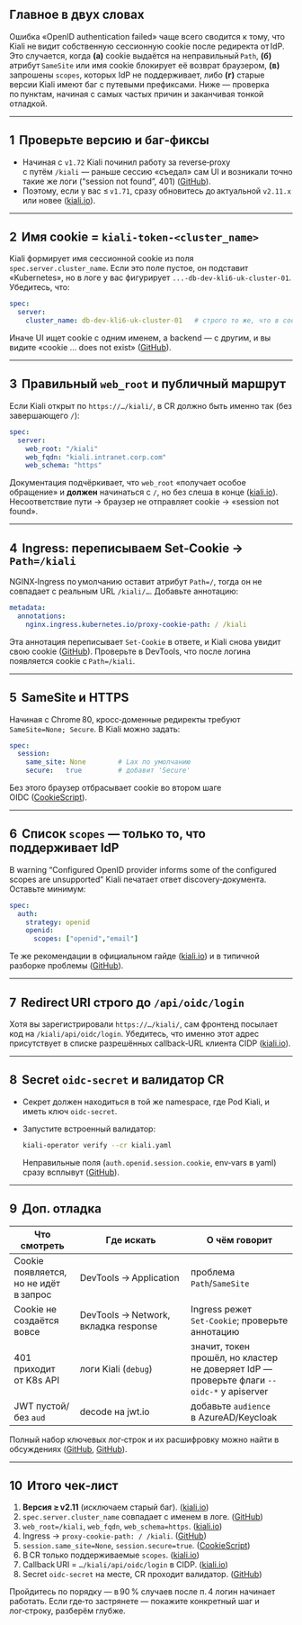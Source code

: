## Главное в двух словах

Ошибка «OpenID authentication failed» чаще всего сводится к тому, что Kiali не видит собственную сессионную cookie после редиректа от IdP. Это случается, когда **(а)** cookie выдаётся на неправильный `Path`, **(б)** атрибут `SameSite` или имя cookie блокирует её возврат браузером, **(в)** запрошены `scopes`, которых IdP не поддерживает, либо **(г)** старые версии Kiali имеют баг с путевыми префиксами. Ниже — проверка по пунктам, начиная с самых частых причин и заканчивая тонкой отладкой.

---

## 1  Проверьте версию и баг‑фиксы

* Начиная с `v1.72` Kiali починил работу за reverse‑proxy с путём `/kiali` — раньше сессию «съедал» сам UI и возникали точно такие же логи (“session not found”, 401) ([GitHub][1]).
* Поэтому, если у вас ≤ `v1.71`, сразу обновитесь до актуальной `v2.11.x` или новее ([kiali.io][2]).

---

## 2  Имя cookie = `kiali-token-<cluster_name>`

Kiali формирует имя сессионной cookie из поля `spec.server.cluster_name`.
Если это поле пустое, он подставит «Kubernetes», но в логе у вас фигурирует `...-db-dev-kli6-uk-cluster-01`.
Убедитесь, что:

```yaml
spec:
  server:
    cluster_name: db-dev-kli6-uk-cluster-01   # строго то же, что в сообщении лога
```

Иначе UI ищет cookie с одним именем, а backend — с другим, и вы видите «cookie … does not exist» ([GitHub][3]).

---

## 3  Правильный `web_root` и публичный маршрут

Если Kiali открыт по `https://…/kiali/`, в CR должно быть именно так (без завершающего `/`):

```yaml
spec:
  server:
    web_root: "/kiali"
    web_fqdn: "kiali.intranet.corp.com"
    web_schema: "https"
```

Документация подчёркивает, что `web_root` «получает особое обращение» и **должен** начинаться с `/`, но без слеша в конце ([kiali.io][4]). Несоответствие пути → браузер не отправляет cookie → «session not found».

---

## 4  Ingress: переписываем Set‑Cookie → `Path=/kiali`

NGINX‑Ingress по умолчанию оставит атрибут `Path=/`, тогда он не совпадает с реальным URL `/kiali/…`. Добавьте аннотацию:

```yaml
metadata:
  annotations:
    nginx.ingress.kubernetes.io/proxy-cookie-path: / /kiali
```

Эта аннотация переписывает `Set-Cookie` в ответе, и Kiali снова увидит свою cookie ([GitHub][5]). Проверьте в DevTools, что после логина появляется cookie с `Path=/kiali`.

---

## 5  SameSite и HTTPS

Начиная с Chrome 80, кросс‑доменные редиректы требуют `SameSite=None; Secure`.
В Kiali можно задать:

```yaml
spec:
  session:
    same_site: None        # Lax по умолчанию
    secure:   true         # добавит 'Secure'
```

Без этого браузер отбрасывает cookie во втором шаге OIDC ([CookieScript][6]).

---

## 6  Список `scopes` — только то, что поддерживает IdP

В warning “Configured OpenID provider informs some of the configured scopes are unsupported” Kiali печатает ответ discovery‑документа.
Оставьте минимум:

```yaml
spec:
  auth:
    strategy: openid
    openid:
      scopes: ["openid","email"]
```

Те же рекомендации в официальном гайде ([kiali.io][7]) и в типичной разборке проблемы ([GitHub][8]).

---

## 7  Redirect URI строго до `/api/oidc/login`

Хотя вы зарегистрировали `https://…/kiali/`, сам фронтенд посылает код на
`/kiali/api/oidc/login`. Убедитесь, что именно этот адрес присутствует в списке разрешённых callback‑URL клиента CIDP ([kiali.io][7]).

---

## 8  Secret `oidc-secret` и валидатор CR

* Секрет должен находиться в той же namespace, где Pod Kiali, и иметь ключ `oidc-secret`.
* Запустите встроенный валидатор:

  ```bash
  kiali-operator verify --cr kiali.yaml
  ```

  Неправильные поля (`auth.openid.session.cookie`, env‑vars в yaml) сразу всплывут ([GitHub][8]).

---

## 9  Доп. отладка

| Что смотреть                           | Где искать                           | О чём говорит                                                                             |
| -------------------------------------- | ------------------------------------ | ----------------------------------------------------------------------------------------- |
| Cookie появляется, но не идёт в запрос | DevTools → Application               | проблема `Path`/`SameSite`                                                                |
| Cookie не создаётся вовсе              | DevTools → Network, вкладка response | Ingress режет `Set‑Cookie`; проверьте аннотацию                                           |
| 401 приходит от K8s API                | логи Kiali (`debug`)                 | значит, токен прошёл, но кластер не доверяет IdP — проверьте флаги `--oidc-*` у apiserver |
| JWT пустой/без `aud`                   | decode на jwt.io                     | добавьте `audience` в AzureAD/Keycloak                                                    |

Полный набор ключевых лог‑строк и их расшифровку можно найти в обсуждениях ([GitHub][9], [GitHub][10]).

---

## 10  Итого чек‑лист

1. **Версия ≥ v2.11** (исключаем старый баг). ([kiali.io][2])
2. `spec.server.cluster_name` совпадает с именем в логе. ([GitHub][3])
3. `web_root=/kiali`, `web_fqdn`, `web_schema=https`. ([kiali.io][4])
4. Ingress → `proxy-cookie-path: / /kiali`. ([GitHub][5])
5. `session.same_site=None`, `session.secure=true`. ([CookieScript][6])
6. В CR только поддерживаемые `scopes`. ([kiali.io][7])
7. Callback URI = `…/kiali/api/oidc/login` в CIDP. ([kiali.io][7])
8. Secret `oidc-secret` на месте, CR проходит валидатор. ([GitHub][8])

Пройдитесь по порядку — в 90 % случаев после п. 4 логин начинает работать. Если где‑то застрянете — покажите конкретный шаг и лог‑строку, разберём глубже.

[1]: https://github.com/kiali/kiali/issues/4459?utm_source=chatgpt.com "Kiali deployed behind proxy does not work as expected · Issue #4459"
[2]: https://kiali.io/news/release-notes/?utm_source=chatgpt.com "Release Notes | Kiali"
[3]: https://github.com/kiali/kiali/blob/master/config/config.go?utm_source=chatgpt.com "kiali/config/config.go at master - GitHub"
[4]: https://kiali.io/docs/installation/installation-guide/accessing-kiali/ "Accessing Kiali | Kiali"
[5]: https://github.com/Shopify/ingress/blob/master/docs/user-guide/nginx-configuration/annotations.md?utm_source=chatgpt.com "ingress/docs/user-guide/nginx-configuration/annotations.md at master"
[6]: https://cookie-script.com/documentation/samesite-cookie-attribute-explained?utm_source=chatgpt.com "SameSite Cookie Attribute explained"
[7]: https://kiali.io/docs/configuration/authentication/openid/ "OpenID Connect strategy | Kiali"
[8]: https://github.com/kiali/kiali/discussions/8177 "Authentication rejected: request failed 401 Unauthorized · kiali kiali · Discussion #8177 · GitHub"
[9]: https://github.com/kiali/kiali/discussions/3571 "Cookie kiali-token-openid-nonce rjected, as expired · kiali kiali · Discussion #3571 · GitHub"
[10]: https://github.com/kiali/kiali/discussions/3716?utm_source=chatgpt.com "Not handling OpenId code flow authentication: No nonce ... - GitHub"
